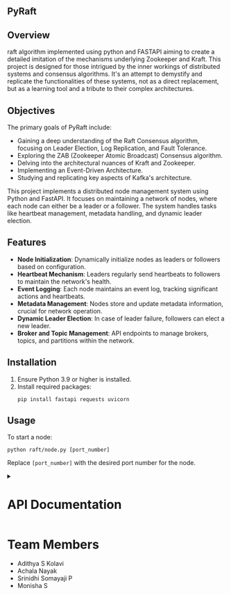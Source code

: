 ## PyRaft

## Overview

raft algorithm implemented using python and FASTAPI aiming to create a detailed imitation of the mechanisms underlying Zookeeper and Kraft. This project is designed for those intrigued by the inner workings of distributed systems and consensus algorithms. It's an attempt to demystify and replicate the functionalities of these systems, not as a direct replacement, but as a learning tool and a tribute to their complex architectures.

## Objectives

The primary goals of PyRaft include:

- Gaining a deep understanding of the Raft Consensus algorithm, focusing on Leader Election, Log Replication, and Fault Tolerance.
- Exploring the ZAB (Zookeeper Atomic Broadcast) Consensus algorithm.
- Delving into the architectural nuances of Kraft and Zookeeper.
- Implementing an Event-Driven Architecture.
- Studying and replicating key aspects of Kafka's architecture.

This project implements a distributed node management system using Python and FastAPI. It focuses on maintaining a network of nodes, where each node can either be a leader or a follower. The system handles tasks like heartbeat management, metadata handling, and dynamic leader election.

## Features

- **Node Initialization**: Dynamically initialize nodes as leaders or followers based on configuration.
- **Heartbeat Mechanism**: Leaders regularly send heartbeats to followers to maintain the network's health.
- **Event Logging**: Each node maintains an event log, tracking significant actions and heartbeats.
- **Metadata Management**: Nodes store and update metadata information, crucial for network operation.
- **Dynamic Leader Election**: In case of leader failure, followers can elect a new leader.
- **Broker and Topic Management**: API endpoints to manage brokers, topics, and partitions within the network.

## Installation

1. Ensure Python 3.9 or higher is installed.
2. Install required packages:
   ```
   pip install fastapi requests uvicorn
   ```

## Usage

To start a node:

```
python raft/node.py [port_number]
```

Replace `[port_number]` with the desired port number for the node.

<details>
<summary><h1>API Documentation</h1></summary>

# CRD API

## Create

#### Endpoint: `/register_broker/`

- **Method**: POST
- **Description**: Creates a new record under RegisterBrokerRecords.
- **Request Body**:

```
{
	"brokerId": 5,
	"brokerHost": "127.0.0.1",
	"brokerPort": 8005,
	"securityProtocol": "",
	"rackId": "",
}
```

- **Response**: Returns `internal_uuid` of the created record.

#### Endpoint: `/register_topic/`

- **Method**: POST
- **Description**: Creates a new record under TopicRecord.
- **Request Body**:

```
{
	"name": "Topic Name -1"
}
```

- **Response**: Returns `topicuuid` of the created record.

#### Endpoint: `/register_partition/`

- **Method**: POST
- **Description**: Creates a new record under PartitionRecord.
- **Request Body**:

```
{
		"partitionId": 0,
		"topicUUID": "",
		"replicas": [],
		"ISR": [],
		"removingReplicas": [],
		"addingReplicas": [],
		"leader": "",
		"partitionEpoch": 0
	}
```

- **Response**: Returns `topicuuid` of the created record.

## Read

#### **Endpoint**: `/get_broker/`

- **Method**: GET
- **Description**: Retrieves single or multiple records of brokers.
- **Query Parameters**: `broker_id` (\*Optional).
- **Response**: JSON array of records / Single requested record.

#### **Endpoint**: `/get_topic/`

- **Method**: GET
- **Description**: Retrieves single or multiple records of topics.
- **Query Parameters**: `topic_name` (\*Optional).
- **Response**: JSON array of records / Single requested record.

#### **Endpoint**: `/get_partition/`

- **Method**: GET
- **Description**: Retrieves single or multiple records of partitions.
- **Query Parameters**: `partition_id` (\*Optional).
- **Response**: JSON array of records / Single requested record.

#### **Endpoint**: `/get_producer/`

- **Method**: GET (to retrieve all records) / POST (to retrieve selected record)
- **Description**: Retrieves single or multiple records of producers.
- **Request Body**: `{partitionId: 0, brokerId: "uuid"}` (\*Optional).
- **Response**: JSON array of records / Single requested record.

## Delete

#### **Endpoint**: `/delete_broker/{broker_id}`

- **Method**: DELETE
- **Description**: Deletes a specific record by its unique ID.
- **Path Parameter**: `id` - Unique ID of the entity to delete.
- **Response**: Deleted Record.

#### **Endpoint**: `/delete_topic/{topicName}`

- **Method**: DELETE
- **Description**: Deletes a specific record by its unique ID.
- **Path Parameter**: `id` - Unique ID of the entity to delete.
- **Response**: Deleted Record.

#### **Endpoint**: `/delete_partition/{partition_id}`

- **Method**: DELETE
- **Description**: Deletes a specific record by its unique ID.
- **Path Parameter**: `id` - Unique ID of the entity to delete.
- **Response**: Deleted Record.

## Broker Management API

### RegisterBroker

#### Endpoint: `/register_broker/`

- **Method**: POST
- **Description**: Creates a new record under RegisterBrokerRecords.
- **Request Body**:

```
{
	"brokerId": 5,
	"brokerHost": "127.0.0.1",
	"brokerPort": 8005,
	"securityProtocol": "",
	"rackId": "",
}
```

- **Response**: Returns `internal_uuid` of the created record.

### RegisterBrokerChange

#### Endpoint: `/register_broker_change/`

- **Method**: POST
- **Description**: Changes specified record in `RegisterBrokerRecord`.
- **Request Body**:

```
{
    "brokerId": 5,
    "brokerHost": "127.0.0.1",
    "brokerPort": "8005",
    "securityProtocol": "",
    "brokerStatus":"INIT"
}
```

- **Response**: Acknowledgement of change.

### MetadataFetch

#### To be implemented

## Client Management API

### RegisterProducer

- **Endpoint**: `/register_producer/`
- **Method**: POST
- **Description**: Registers a new producer in the system.
- **Request Body**:

```
{
    "brokerId":"5",
    "producerId":0,
    "brokerEpoch":0
}
```

- **Response**: Acknowledgment of registration.

### MetadataFetch

- **Endpoint**: `/metadata_fetch_client/`
- **Method**: GET
- **Description**: Fetches topics, partition, and broker information records for clients.
- **Response**: Requested metadata information.

</details>

# Team Members

- Adithya S Kolavi
- Achala Nayak
- Srinidhi Somayaji P
- Monisha S
